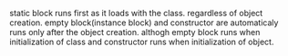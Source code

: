 static block runs first as it loads with the class. regardless of object creation. empty block(instance block) and constructor are automaticaly runs only after the object creation. althogh empty block runs when initialization of class and constructor runs when initialization of object.
